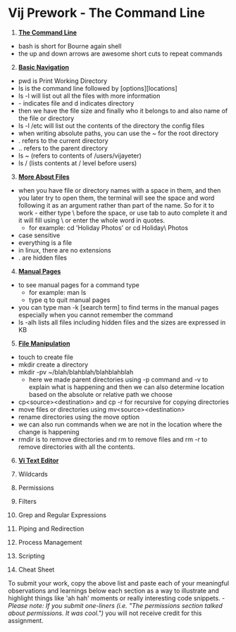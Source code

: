# Vij Prework - The Command Line


1. **[The Command Line](https://ryanstutorials.net/linuxtutorial/commandline.php)**
* bash is short for Bourne again shell  
* the up and down arrows are awesome short cuts to repeat commands  

2. **[Basic Navigation](https://ryanstutorials.net/linuxtutorial/navigation.php)**
* pwd is Print Working Directory  
* ls is the command line followed by [options][locations]  
* ls -l will list out all the files with more information  
* \- indicates file and d indicates directory  
* then we have the file size and finally who it belongs to and also name of the file or directory  
* ls -l /etc will list out the contents of the directory  the config files
* when writing absolute paths, you can use the ~ for the root directory  
* \. refers to the current directory  
* \.. refers to the parent directory  
* ls ~ (refers to contents of /users/vijayeter)
* ls / (lists contents at / level before users)  

3. **[More About Files](https://ryanstutorials.net/linuxtutorial/aboutfiles.php)**  
* when you have file or directory names with a space in them, and then you later try to open them, the terminal will see the space and word following it as an argument rather than part of the name.  So for it to work - either type \ before the space, or use tab to auto complete it and it will fill using \ or enter the whole word in quotes.   
    *  for example: cd 'Holiday Photos' or cd Holiday\ Photos
* case sensitive
* everything is a file  
* in linux, there are no extensions  
* \. are hidden files

4. **[Manual Pages](https://ryanstutorials.net/linuxtutorial/manual.php)**  
* to see manual pages for a command type
  * for example: man ls
  * type q to quit manual pages  
* you can type man -k [search term] to find terms in the manual pages especially when you cannot remember the command  
* ls -alh lists all files including hidden files and the sizes are expressed in KB

5. **[File Manipulation](https://ryanstutorials.net/linuxtutorial/filemanipulation.php)**  
* touch to create file
* mkdir create a directory
* mkdir -pv ~/blah/blahblah/blahblahblah
  * here we made parent directories using -p command and -v to explain what is happening and then we can also determine location based on the absolute or relative path we choose  
* cp\<source>\<destination> and cp -r for recursive for copying directories  
* move files or directories using mv\<source>\<destination>  
* rename directories using the move option  
* we can also run commands when we are not in the location where the change is happening  
* rmdir is to remove directories and rm to remove files and rm -r to remove directories with all the contents.  

6. **[Vi Text Editor](https://ryanstutorials.net/linuxtutorial/vi.php)**  

1. Wildcards
1. Permissions
1. Filters
1. Grep and Regular Expressions
1. Piping and Redirection
1. Process Management
1. Scripting
1. Cheat Sheet

To submit your work, copy the above list and paste each of your meaningful observations and learnings below each section as a way to illustrate and highlight things like 'ah hah' moments or really interesting code snippets.
    - _Please note: If you submit one-liners (i.e. "The permissions section talked about permissions. It was cool.")_ you will not receive credit for this assignment.
